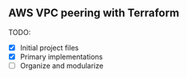 ## AWS VPC peering with Terraform

TODO:
- [x] Initial project files
- [x] Primary implementations
- [ ] Organize and modularize
